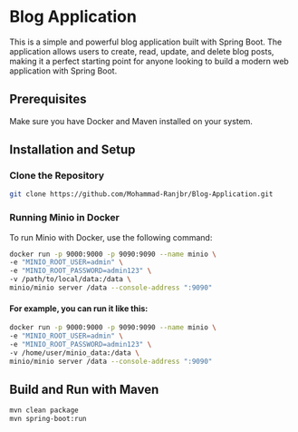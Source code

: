 # Blog Application

This is a simple and powerful blog application built with Spring Boot. The application allows users to create, read, update, and delete blog posts, making it a perfect starting point for anyone looking to build a modern web application with Spring Boot.

## Prerequisites

Make sure you have Docker and Maven installed on your system.

## Installation and Setup

### Clone the Repository
```bash
git clone https://github.com/Mohammad-Ranjbr/Blog-Application.git
```

### Running Minio in Docker

To run Minio with Docker, use the following command:

```bash
docker run -p 9000:9000 -p 9090:9090 --name minio \
-e "MINIO_ROOT_USER=admin" \
-e "MINIO_ROOT_PASSWORD=admin123" \
-v /path/to/local/data:/data \
minio/minio server /data --console-address ":9090"
```

#### For example, you can run it like this:
```bash
docker run -p 9000:9000 -p 9090:9090 --name minio \
-e "MINIO_ROOT_USER=admin" \
-e "MINIO_ROOT_PASSWORD=admin123" \
-v /home/user/minio_data:/data \
minio/minio server /data --console-address ":9090"
```

## Build and Run with Maven
```bash
mvn clean package
mvn spring-boot:run
```

